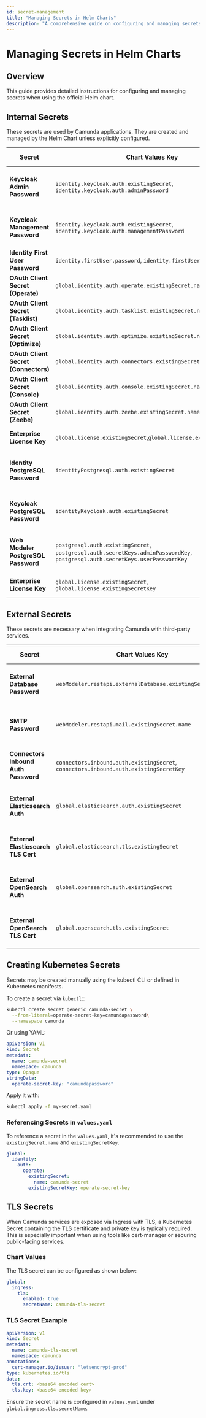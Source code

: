 ```yaml
---
id: secret-management
title: "Managing Secrets in Helm Charts"
description: "A comprehensive guide on configuring and managing secrets in Camunda 8, including Keycloak, OAuth client secrets, and first-user authentication."
---
```


# Managing Secrets in Helm Charts

## Overview

This guide provides detailed instructions for configuring and managing secrets when using the official Helm chart.

## Internal Secrets

These secrets are used by Camunda applications. They are created and managed by the Helm Chart unless explicitly configured.

| **Secret**                           | **Chart Values Key**                                                                                                          | **Purpose**                                                       | **Default Behavior**            |
| ------------------------------------ | ----------------------------------------------------------------------------------------------------------------------------- | ----------------------------------------------------------------- | ------------------------------- |
| **Keycloak Admin Password**          | `identity.keycloak.auth.existingSecret`, `identity.keycloak.auth.adminPassword`                                               | Admin password for Keycloak (Camunda Identity)                    | Generated by default if not set |
| **Keycloak Management Password**     | `identity.keycloak.auth.existingSecret`, `identity.keycloak.auth.managementPassword`                                          | Internal password for Identity service communication              | Generated by default if not set |
| **Identity First User Password**     | `identity.firstUser.password`, `identity.firstUser.existingSecret`                                                            | Default user password (`demo/demo`)                               | `demo` unless overridden        |
| **OAuth Client Secret (Operate)**    | `global.identity.auth.operate.existingSecret.name`                                                                            | OAuth client secret for Operate                                   | Generated by default if not set |
| **OAuth Client Secret (Tasklist)**   | `global.identity.auth.tasklist.existingSecret.name`                                                                           | OAuth client secret for Tasklist                                  | Generated by default if not set |
| **OAuth Client Secret (Optimize)**   | `global.identity.auth.optimize.existingSecret.name`                                                                           | OAuth client secret for Optimize                                  | Generated by default if not set |
| **OAuth Client Secret (Connectors)** | `global.identity.auth.connectors.existingSecret.name`                                                                         | OAuth client secret for Connectors                                | Generated by default if not set |
| **OAuth Client Secret (Console)**    | `global.identity.auth.console.existingSecret.name`                                                                            | OAuth client secret for Console                                   | Generated by default if not set |
| **OAuth Client Secret (Zeebe)**      | `global.identity.auth.zeebe.existingSecret.name`                                                                              | OAuth client secret for Zeebe                                     | Generated by default if not set |
| **Enterprise License Key**           | `global.license.existingSecret`,`global.license.existingSecretKey`                                                            | Camunda Enterprise License Key                                    | Not set unless provided         |
| **Identity PostgreSQL Password**     | `identityPostgresql.auth.existingSecret`                                                                                      | Password for embedded PostgreSQL used by Identity                 | Generated by default if not set |
| **Keycloak PostgreSQL Password**     | `identityKeycloak.auth.existingSecret`                                                                                        | Password for embedded PostgreSQL used by Keycloak                 | Generated by default if not set |
| **Web Modeler PostgreSQL Password**  | `postgresql.auth.existingSecret`, `postgresql.auth.secretKeys.adminPasswordKey`, `postgresql.auth.secretKeys.userPasswordKey` | Passwords for Web Modeler's embedded PostgreSQL via Bitnami chart | Generated by default if not set |
| **Enterprise License Key**           | `global.license.existingSecret`, `global.license.existingSecretKey`                                                           | Camunda Enterprise License Key                                    | Not set unless provided         |

## External Secrets

These secrets are necessary when integrating Camunda with third-party services.

| **Secret**                           | **Chart Values Key**                                                                  | **Purpose**                                                     | **Default Behavior**    |
| ------------------------------------ | ------------------------------------------------------------------------------------- | --------------------------------------------------------------- | ----------------------- |
| **External Database Password**       | `webModeler.restapi.externalDatabase.existingSecret.name`                             | Password for external PostgreSQL if using an external DB        | Not set unless provided |
| **SMTP Password**                    | `webModeler.restapi.mail.existingSecret.name`                                         | SMTP credentials for sending email notifications                | Not set unless provided |
| **Connectors Inbound Auth Password** | `connectors.inbound.auth.existingSecret`, `connectors.inbound.auth.existingSecretKey` | Basic auth password for Connectors polling Operate              | Not set unless provided |
| **External Elasticsearch Auth**      | `global.elasticsearch.auth.existingSecret`                                            | Password for external Elasticsearch authentication (basic auth) | Not set unless provided |
| **External Elasticsearch TLS Cert**  | `global.elasticsearch.tls.existingSecret`                                             | TLS certificate for external Elasticsearch over SSL             | Not set unless provided |
| **External OpenSearch Auth**         | `global.opensearch.auth.existingSecret`                                               | Password for external OpenSearch authentication (basic auth)    | Not set unless provided |
| **External OpenSearch TLS Cert**     | `global.opensearch.tls.existingSecret`                                                | TLS certificate for external OpenSearch over SSL                | Not set unless provided |

## Creating Kubernetes Secrets

Secrets may be created manually using the kubectl CLI or defined in Kubernetes manifests.

To create a secret via `kubectl`::

```sh
kubectl create secret generic camunda-secret \
  --from-literal=operate-secret-key=camundapassword\
  --namespace camunda
```

Or using YAML:

```yaml
apiVersion: v1
kind: Secret
metadata:
  name: camunda-secret
  namespace: camunda
type: Opaque
stringData:
  operate-secret-key: "camundapassword"
```

Apply it with:

```sh
kubectl apply -f my-secret.yaml
```

### Referencing Secrets in `values.yaml`

To reference a secret in the `values.yaml`, it's recommended to use the `existingSecret.name` and `existingSecretKey`.

```yaml
global:
  identity:
    auth:
      operate:
        existingSecret:
          name: camunda-secret
        existingSecretKey: operate-secret-key
```

## TLS Secrets

When Camunda services are exposed via Ingress with TLS, a Kubernetes Secret containing the TLS certificate and private key is typically required. This is especially important when using tools like cert-manager or securing public-facing services.

### Chart Values

The TLS secret can be configured as shown below:

```yaml
global:
  ingress:
    tls:
      enabled: true
      secretName: camunda-tls-secret
```

### TLS Secret Example

```yaml
apiVersion: v1
kind: Secret
metadata:
  name: camunda-tls-secret
  namespace: camunda
annotations:
  cert-manager.io/issuer: "letsencrypt-prod"
type: kubernetes.io/tls
data:
  tls.crt: <base64 encoded cert>
  tls.key: <base64 encoded key>
```

Ensure the secret name is configured in `values.yaml` under `global.ingress.tls.secretName`.
